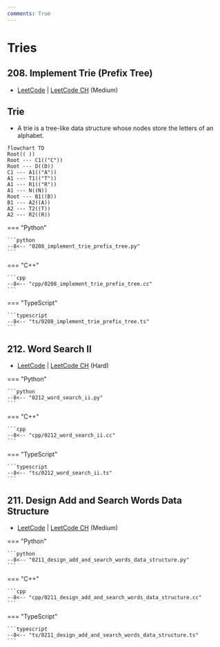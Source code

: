 ```yaml
---
comments: True
---
```


# Tries

## 208. Implement Trie (Prefix Tree)

-  [LeetCode](https://leetcode.com/problems/implement-trie-prefix-tree/) | [LeetCode CH](https://leetcode.cn/problems/implement-trie-prefix-tree/) (Medium)

## Trie

-   A trie is a tree-like data structure whose nodes store the letters of an alphabet.

```mermaid
flowchart TD
Root(( ))
Root --- C1(("C"))
Root --- D((D))
C1 --- A1(("A"))
A1 --- T1(("T"))
A1 --- R1(("R"))
A1 --- N((N))
Root --- B1((B))
B1 --- A2((A))
A2 --- T2((T))
A2 --- R2((R))
```

=== "Python"

    ```python
    --8<-- "0208_implement_trie_prefix_tree.py"
    ```

=== "C++"

    ```cpp
    --8<-- "cpp/0208_implement_trie_prefix_tree.cc"
    ```

=== "TypeScript"

    ```typescript
    --8<-- "ts/0208_implement_trie_prefix_tree.ts"
    ```

## 212. Word Search II

-  [LeetCode](https://leetcode.com/problems/word-search-ii/) | [LeetCode CH](https://leetcode.cn/problems/word-search-ii/) (Hard)

=== "Python"

    ```python
    --8<-- "0212_word_search_ii.py"
    ```

=== "C++"

    ```cpp
    --8<-- "cpp/0212_word_search_ii.cc"
    ```

=== "TypeScript"

    ```typescript
    --8<-- "ts/0212_word_search_ii.ts"
    ```

## 211. Design Add and Search Words Data Structure

-  [LeetCode](https://leetcode.com/problems/design-add-and-search-words-data-structure/) | [LeetCode CH](https://leetcode.cn/problems/design-add-and-search-words-data-structure/) (Medium)

=== "Python"

    ```python
    --8<-- "0211_design_add_and_search_words_data_structure.py"
    ```

=== "C++"

    ```cpp
    --8<-- "cpp/0211_design_add_and_search_words_data_structure.cc"
    ```

=== "TypeScript"

    ```typescript
    --8<-- "ts/0211_design_add_and_search_words_data_structure.ts"
    ```

